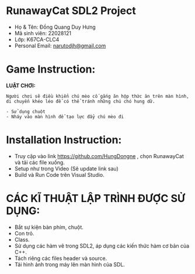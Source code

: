 # RunawayCat SDL2 Project

- Họ & Tên: Đồng Quang Duy Hưng
- Mã sinh viên: 22028121
- Lớp: K67CA-CLC4
- Personal Email: narutodjh@gmail.com 

# Game Instruction:

**LUẬT CHƠI:**
    
    Người chơi sẽ điều khiển chú mèo cố gắng ăn hộp thức ăn trên màn hình, di chuyển khéo léo để có thể tránh những chú chó hung dữ.
    
    - Sử dụng chuột
    - Nháy vào màn hình để tạo lực đẩy chú mèo đi

# Installation Instruction:

- Truy cập vào link https://github.com/HungDongne , chọn RunawayCat và tải các file xuống.
- Setup như trong Video (Sẽ update link sau)
- Build và Run Code trên Visual Studio.

# CÁC KĨ THUẬT LẬP TRÌNH ĐƯỢC SỬ DỤNG:
- Bắt sự kiện bàn phím, chuột.
- Con trỏ.
- Class.
- Sử dụng các hàm vẽ trong SDL2, áp dụng các kiến thức hàm cơ bản của C++.
- Tách riêng các files header và source.
- Tải hình ảnh trong máy lên màn hình của SDL.
